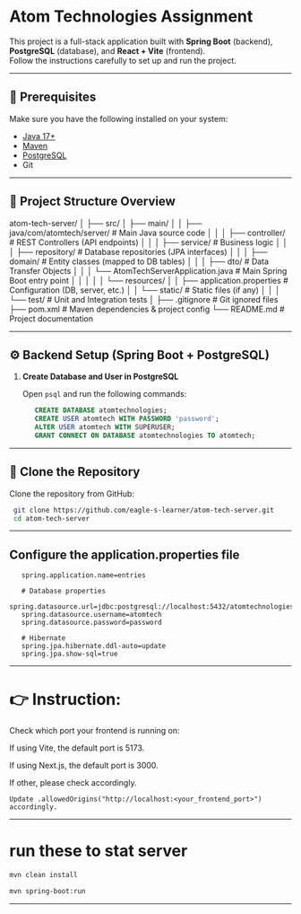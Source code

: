 # Atom Technologies Assignment

This project is a full-stack application built with **Spring Boot** (backend), **PostgreSQL** (database), and **React + Vite** (frontend).  
Follow the instructions carefully to set up and run the project.

---

## 🚀 Prerequisites

Make sure you have the following installed on your system:

- [Java 17+](https://adoptium.net/)
- [Maven](https://maven.apache.org/)
- [PostgreSQL](https://www.postgresql.org/download/)
- Git

---

## 📂 Project Structure Overview
atom-tech-server/
│
├── src/
│ ├── main/
│ │ ├── java/com/atomtech/server/ # Main Java source code
│ │ │ ├── controller/ # REST Controllers (API endpoints)
│ │ │ ├── service/ # Business logic
│ │ │ ├── repository/ # Database repositories (JPA interfaces)
│ │ │ ├── domain/ # Entity classes (mapped to DB tables)
│ │ │ ├── dto/ # Data Transfer Objects
│ │ │ └── AtomTechServerApplication.java # Main Spring Boot entry point
│ │ │
│ │ └── resources/
│ │ ├── application.properties # Configuration (DB, server, etc.)
│ │ └── static/ # Static files (if any)
│ │
│ └── test/ # Unit and Integration tests
│
├── .gitignore # Git ignored files
├── pom.xml # Maven dependencies & project config
└── README.md # Project documentation

---


## ⚙️ Backend Setup (Spring Boot + PostgreSQL)

1. **Create Database and User in PostgreSQL**

   Open `psql` and run the following commands:

   ```sql
      CREATE DATABASE atomtechnologies;
      CREATE USER atomtech WITH PASSWORD 'password';
      ALTER USER atomtech WITH SUPERUSER;
      GRANT CONNECT ON DATABASE atomtechnologies TO atomtech;
   ```
---

## 📂 Clone the Repository

Clone the repository from GitHub:

   ```bash
    git clone https://github.com/eagle-s-learner/atom-tech-server.git
    cd atom-tech-server
   ```
---

## Configure the application.properties file
```
   spring.application.name=entries

   # Database properties
   spring.datasource.url=jdbc:postgresql://localhost:5432/atomtechnologies
   spring.datasource.username=atomtech
   spring.datasource.password=password

   # Hibernate
   spring.jpa.hibernate.ddl-auto=update
   spring.jpa.show-sql=true
```
---

# 👉 Instruction:
Check which port your frontend is running on:

If using Vite, the default port is 5173.

If using Next.js, the default port is 3000.

If other, please check accordingly.
```
Update .allowedOrigins("http://localhost:<your_frontend_port>") accordingly.
```
---
# run these to stat server
```bash
mvn clean install

mvn spring-boot:run

```
---